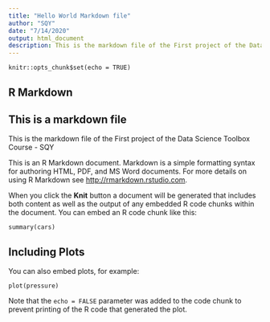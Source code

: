 ```yaml
---
title: "Hello World Markdown file"
author: "SQY"
date: "7/14/2020"
output: html_document
description: This is the markdown file of the First project of the Data Science Toolbox Course - SQY
---
```


```{r setup, include=FALSE}
knitr::opts_chunk$set(echo = TRUE)
```

## R Markdown

## This is a markdown file

This is the markdown file of the First project of the Data Science Toolbox Course - SQY

This is an R Markdown document. Markdown is a simple formatting syntax for authoring HTML, PDF, and MS Word documents. For more details on using R Markdown see <http://rmarkdown.rstudio.com>.

When you click the **Knit** button a document will be generated that includes both content as well as the output of any embedded R code chunks within the document. You can embed an R code chunk like this:

```{r cars}
summary(cars)
```

## Including Plots

You can also embed plots, for example:

```{r pressure, echo=FALSE}
plot(pressure)
```

Note that the `echo = FALSE` parameter was added to the code chunk to prevent printing of the R code that generated the plot.
